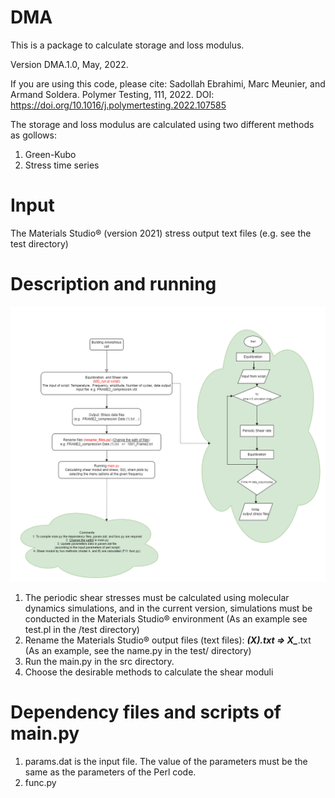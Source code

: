 # DMA
This is a package to calculate storage and loss modulus. 

Version DMA.1.0, May, 2022.


If you are using this code, please cite:
Sadollah Ebrahimi, Marc Meunier, and Armand Soldera. Polymer Testing, 111, 2022. 
DOI: https://doi.org/10.1016/j.polymertesting.2022.107585


The storage and loss modulus are calculated using two different methods as gollows:
1. Green-Kubo
2. Stress time series

# Input
The Materials Studio® (version 2021) stress output text files (e.g. see the test directory)  

# Description and running
![alt text](DMA_flow.png)
1. The periodic shear stresses must be calculated using molecular dynamics simulations, and in the current version, simulations must be conducted in the Materials Studio® environment (As an example see test.pl in the /test directory)
2. Rename the Materials Studio® output files (text files): ***(X).txt => X_***.txt (As an example, see the name.py in the test/ directory)
3. Run the main.py in the src directory.
4. Choose the desirable methods to calculate the shear moduli  

# Dependency files and scripts of main.py
1. params.dat is the input file. The value of the parameters must be the same as the parameters of the Perl code.
2. func.py
